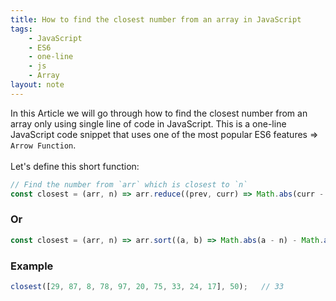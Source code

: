 ```yaml
---
title: How to find the closest number from an array in JavaScript
tags:
    - JavaScript
    - ES6
    - one-line
    - js
    - Array
layout: note
---
```




In this Article we will go through how to find the closest number from an array only using single line of code in JavaScript.
This is a one-line JavaScript code snippet that uses one of the most popular ES6 features => `Arrow Function`.
<br/>
<br/>
Let's define this short function:

```js {.wrap}
// Find the number from `arr` which is closest to `n`
const closest = (arr, n) => arr.reduce((prev, curr) => Math.abs(curr - n) < Math.abs(prev - n) ? curr : prev);
```

### Or

```js {.wrap}
const closest = (arr, n) => arr.sort((a, b) => Math.abs(a - n) - Math.abs(b - n))[0];
```

### Example

```js {.wrap}
closest([29, 87, 8, 78, 97, 20, 75, 33, 24, 17], 50);   // 33
```